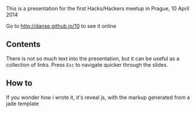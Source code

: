This is a presentation for the first Hacks/Hackers meetup in Prague, 10 April 2014

Go to <http://danse.github.io/10> to see it online

## Contents

There is not so much text into the presentation, but it can be useful as a
collection of links. Press `Esc` to navigate quicker through the slides.

## How to

If you wonder how i wrote it, it's reveal js, with the markup generated from a
jade template
